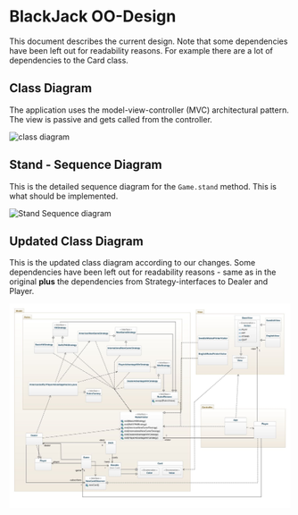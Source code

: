 # BlackJack OO-Design
This document describes the current design. Note that some dependencies have been left out for readability reasons. For example there are a lot of dependencies to the Card class.

## Class Diagram
The application uses the model-view-controller (MVC) architectural pattern. The view is passive and gets called from the controller. 

![class diagram](img/class_diagram.jpg)

## Stand - Sequence Diagram
This is the detailed sequence diagram for the `Game.stand` method. This is what should be implemented.

![Stand Sequence diagram](img/stand_seq.jpg)

## Updated Class Diagram
This is the updated class diagram according to our changes. Some dependencies have been left out for readability reasons - same as in the original **plus** the dependencies from Strategy-interfaces to Dealer and Player.

![Design Document](img/grade_3-class-diagram.jpeg)